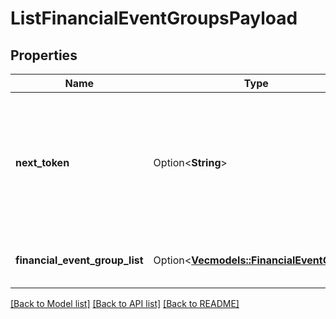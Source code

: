 # ListFinancialEventGroupsPayload

## Properties

Name | Type | Description | Notes
------------ | ------------- | ------------- | -------------
**next_token** | Option<**String**> | When present and not empty, pass this string token in the next request to return the next response page. | [optional]
**financial_event_group_list** | Option<[**Vec<models::FinancialEventGroup>**](FinancialEventGroup.md)> | A list of financial event group information. | [optional]

[[Back to Model list]](../README.md#documentation-for-models) [[Back to API list]](../README.md#documentation-for-api-endpoints) [[Back to README]](../README.md)


